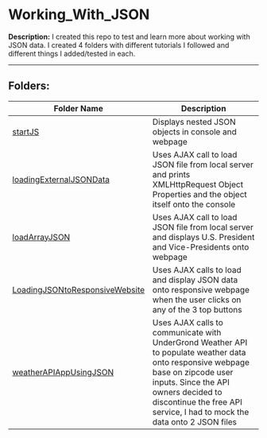 # Working_With_JSON
**Description:**
I created this repo to test and learn more about working with JSON data.
I created 4 folders with different tutorials I followed and different 
things I added/tested in each.

---
## Folders:

| Folder Name | Description  |
|-------------------------------------------------|--------------------------------------------------------------------------------------------|
| [startJS](startJS/Description.md) | Displays nested JSON objects in console and webpage |
| [loadingExternalJSONData](loadingExternalJSONData/Description.md)| Uses AJAX call to load JSON file from local server and prints XMLHttpRequest Object Properties and the object itself onto the console |
| [loadArrayJSON](loadArrayJSON/Description.md) | Uses AJAX call to load JSON file from local server and displays U.S. President and Vice-Presidents onto webpage |
| [LoadingJSONtoResponsiveWebsite](LoadingJSONtoResponsiveWebsite/Description.md) | Uses AJAX calls to load and display JSON data onto responsive webpage when the user clicks on any of the 3 top buttons |
| [weatherAPIAppUsingJSON](weatherAPIAppUsingJSON/Description.md)| Uses AJAX calls to communicate with UnderGrond Weather API to populate weather data onto responsive webpage base on zipcode user inputs. Since the API owners decided to discontinue the free API service, I had to mock the data onto 2 JSON files |
